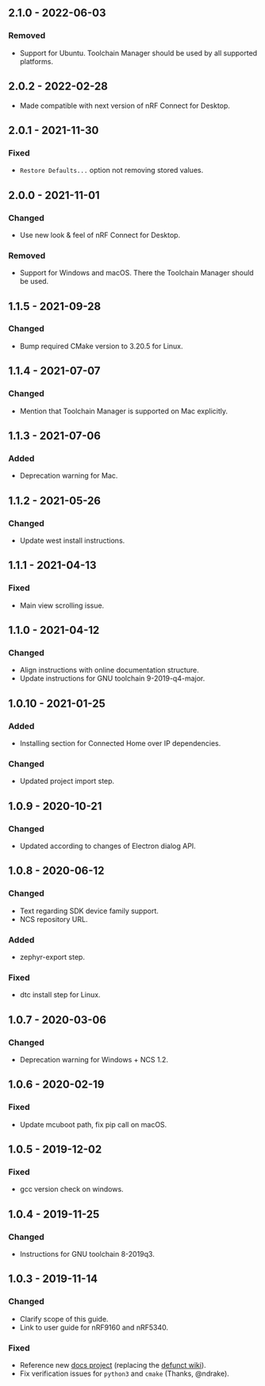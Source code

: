 ## 2.1.0 - 2022-06-03

### Removed

-   Support for Ubuntu. Toolchain Manager should be used by all supported
    platforms.

## 2.0.2 - 2022-02-28

-   Made compatible with next version of nRF Connect for Desktop.

## 2.0.1 - 2021-11-30

### Fixed

-   `Restore Defaults...` option not removing stored values.

## 2.0.0 - 2021-11-01

### Changed

-   Use new look & feel of nRF Connect for Desktop.

### Removed

-   Support for Windows and macOS. There the Toolchain Manager should be used.

## 1.1.5 - 2021-09-28

### Changed

-   Bump required CMake version to 3.20.5 for Linux.

## 1.1.4 - 2021-07-07

### Changed

-   Mention that Toolchain Manager is supported on Mac explicitly.

## 1.1.3 - 2021-07-06

### Added

-   Deprecation warning for Mac.

## 1.1.2 - 2021-05-26

### Changed

-   Update west install instructions.

## 1.1.1 - 2021-04-13

### Fixed

-   Main view scrolling issue.

## 1.1.0 - 2021-04-12

### Changed

-   Align instructions with online documentation structure.
-   Update instructions for GNU toolchain 9-2019-q4-major.

## 1.0.10 - 2021-01-25

### Added

-   Installing section for Connected Home over IP dependencies.

### Changed

-   Updated project import step.

## 1.0.9 - 2020-10-21

### Changed

-   Updated according to changes of Electron dialog API.

## 1.0.8 - 2020-06-12

### Changed

-   Text regarding SDK device family support.
-   NCS repository URL.

### Added

-   zephyr-export step.

### Fixed

-   dtc install step for Linux.

## 1.0.7 - 2020-03-06

### Changed

-   Deprecation warning for Windows + NCS 1.2.

## 1.0.6 - 2020-02-19

### Fixed

-   Update mcuboot path, fix pip call on macOS.

## 1.0.5 - 2019-12-02

### Fixed

-   gcc version check on windows.

## 1.0.4 - 2019-11-25

### Changed

-   Instructions for GNU toolchain 8-2019q3.

## 1.0.3 - 2019-11-14

### Changed

-   Clarify scope of this guide.
-   Link to user guide for nRF9160 and nRF5340.

### Fixed

-   Reference new
    [docs project](https://nordicsemiconductor.github.io/pc-nrfconnect-docs/)
    (replacing the
    [defunct wiki](https://github.com/NordicSemiconductor/pc-nrfconnect-core/wiki)).
-   Fix verification issues for `python3` and `cmake` (Thanks, @ndrake).
